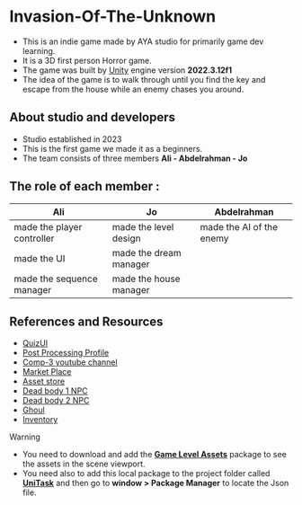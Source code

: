 # Invasion-Of-The-Unknown
- This is an indie game made by AYA studio for primarily game dev learning.
- It is a 3D first person Horror game. 
- The game was built by [Unity](https://unity.com/download) engine version **2022.3.12f1**
- The idea of the game is to walk through until you find the key and escape from the house while an enemy chases you around.


## About studio and developers
- Studio established in 2023
- This is the first game we made it as a beginners.
- The team consists of three members **Ali - Abdelrahman - Jo**

## The role of each member :
| Ali                         | Jo                     | Abdelrahman              |
| -------------               | -------------          | -------------            | 
| made the player controller  | made the level design  | made the AI of the enemy |
| made the UI                 | made the dream manager |                          |
| made the sequence manager   | made the house manager |                          |

## References and Resources
- [QuizUI](https://assetstore.unity.com/packages/essentials/tutorial-projects/quizu-a-ui-toolkit-sample-268492)
- [Post Processing Profile](https://www.youtube.com/watch?v=OiZXAsn5BWo&t=113s)
- [Comp-3 youtube channel](https://www.youtube.com/@comp3interactive)
- [Market Place](https://www.mediafire.com/view/5qaapoyxs75rn5g/Unreal-MarketPlace.png/file)
- [Asset store](https://www.mediafire.com/view/sng9df9c0w15w9e/Unity-AssetStore.png/file)
- [Dead body 1 NPC](https://sketchfab.com/3d-models/ghost-4e71afbfee0047768ed0ddb3982d9887)
- [Dead body 2 NPC](https://sketchfab.com/3d-models/dead-body-0ca17335179d459f9ee685a4c6a9d51a)
- [Ghoul](https://sketchfab.com/3d-models/ghoul-c688fc7aaec74817a9851b799a140b5e)
- [Inventory](https://www.youtube.com/watch?v=x64t5seH6s0)

> [!WARNING]
>- You need to download and add the [**Game Level Assets**]() package to see the assets in the scene viewport.
>- You need also to add this local package to the project folder called [**UniTask**](https://www.mediafire.com/file/y6c2hao8jm0hknk/UniTask.rar/file) and then go to **window > Package Manager** to locate the Json file.
